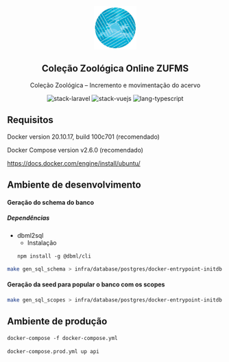 <div align="center">
<img src=".github/assets/zufms-logo.png" width="100" />

## Coleção Zoológica Online ZUFMS

Coleção Zoológica – Incremento e movimentação do acervo

<img src="https://shields.io/badge/stack-Laravel-FF2D20?logo=laravel&style=flat-square" alt="stack-laravel"/>
<img src="https://shields.io/badge/stack-Vue.js-4FC08D?logo=vuedotjs&style=flat-square" alt="stack-vuejs"/>
<img src="https://shields.io/badge/lang-TypeScript-3178C6?logo=typescript&style=flat-square" alt="lang-typescript"/>

</div>

## Requisitos

Docker version 20.10.17, build 100c701 (recomendado)

Docker Compose version v2.6.0 (recomendado)

https://docs.docker.com/engine/install/ubuntu/

## Ambiente de desenvolvimento

#### Geração do schema do banco

##### Dependências

- dbml2sql
  - Instalação
  ```
  npm install -g @dbml/cli
  ```

```bash
make gen_sql_schema > infra/database/postgres/docker-entrypoint-initdb.d/2schema.sql
```

#### Geração da seed para popular o banco com os scopes
```bash
make gen_sql_scopes > infra/database/postgres/docker-entrypoint-initdb.d/6seed_scopes.sql
```
## Ambiente de produção

```docker-compose -f docker-compose.yml```

```docker-compose.prod.yml up api```
